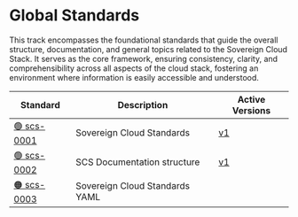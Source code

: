 # Global Standards

This track encompasses the foundational standards that guide the overall structure, documentation, and general topics related to the Sovereign Cloud Stack. It serves as the core framework, ensuring consistency, clarity, and comprehensibility across all aspects of the cloud stack, fostering an environment where information is easily accessible and understood.

| Standard  | Description  | Active Versions  |
| --------- | ------------ | ---------------- |
| [🟢 scs-0001](/standards/global/scs-0001)  | Sovereign Cloud Standards  | [v1](/standards/scs-0001-v1-sovereign-cloud-standards) |
| [🟢 scs-0002](/standards/global/scs-0002)  | SCS Documentation structure  | [v1](/standards/scs-0002-v1-standards-docs-org) |
| [🟠 scs-0003](/standards/global/scs-0003)  | Sovereign Cloud Standards YAML  |  |